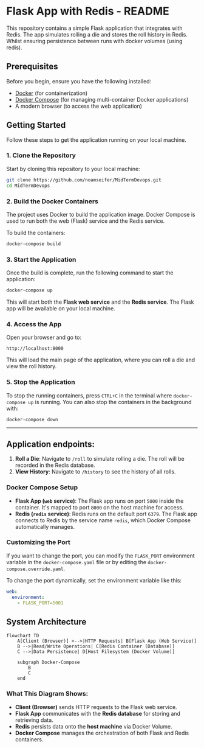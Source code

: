 # Flask App with Redis - README

This repository contains a simple Flask application that integrates with Redis. The app simulates rolling a die and stores the roll history in Redis. Whilst ensuring persistence between runs with docker volumes (using redis).

## Prerequisites

Before you begin, ensure you have the following installed:

* [Docker](https://www.docker.com/products/docker-desktop) (for containerization)
* [Docker Compose](https://docs.docker.com/compose/) (for managing multi-container Docker applications)
* A modern browser (to access the web application)

## Getting Started
Follow these steps to get the application running on your local machine.

### 1. Clone the Repository
Start by cloning this repository to your local machine:

```bash
git clone https://github.com/noamseifer/MidTermDevops.git 
cd MidTermDevops
```

### 2. Build the Docker Containers

The project uses Docker to build the application image. Docker Compose is used to run both the web (Flask) service and the Redis service.

To build the containers:

```bash
docker-compose build
```

### 3. Start the Application

Once the build is complete, run the following command to start the application:

```bash
docker-compose up
```

This will start both the **Flask web service** and the **Redis service**. The Flask app will be available on your local machine.

### 4. Access the App

Open your browser and go to:

```
http://localhost:8000
```

This will load the main page of the application, where you can roll a die and view the roll history.

### 5. Stop the Application

To stop the running containers, press `CTRL+C` in the terminal where `docker-compose up` is running. You can also stop the containers in the background with:

```bash
docker-compose down
```

---

## Application endpoints:

1. **Roll a Die**: Navigate to `/roll` to simulate rolling a die. The roll will be recorded in the Redis database.
2. **View History**: Navigate to `/history` to see the history of all rolls.


### Docker Compose Setup

* **Flask App (`web` service)**: The Flask app runs on port `5000` inside the container. It's mapped to port `8000` on the host machine for access.
* **Redis (`redis` service)**: Redis runs on the default port `6379`. The Flask app connects to Redis by the service name `redis`, which Docker Compose automatically manages.


### Customizing the Port

If you want to change the port, you can modify the `FLASK_PORT` environment variable in the `docker-compose.yaml` file or by editing the `docker-compose.override.yaml`.

To change the port dynamically, set the environment variable like this:

```yaml
web:
  environment:
    - FLASK_PORT=5001
```
##  System Architecture

```mermaid
flowchart TD
    A[Client (Browser)] <-->|HTTP Requests| B[Flask App (Web Service)]
    B -->|Read/Write Operations| C[Redis Container (Database)]
    C -->|Data Persistence| D[Host Filesystem (Docker Volume)]

    subgraph Docker-Compose
        B
        C
    end
```

### What This Diagram Shows:
- **Client (Browser)** sends HTTP requests to the Flask web service.
- **Flask App** communicates with the **Redis database** for storing and retrieving data.
- **Redis** persists data onto the **host machine** via Docker Volume.
- **Docker Compose** manages the orchestration of both Flask and Redis containers.

